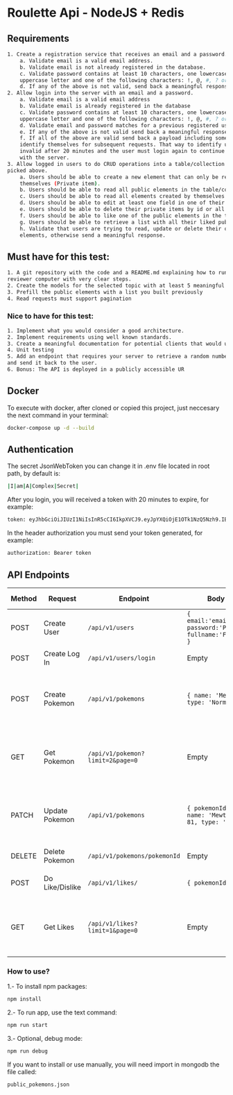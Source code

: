 # Roulette Api - NodeJS + Redis

## Requirements
```sh
1. Create a registration service that receives an email and a password.
    a. Validate email is a valid email address.
    b. Validate email is not already registered in the database.
    c. Validate password contains at least 10 characters, one lowercase letter, one
    uppercase letter and one of the following characters: !, @, #, ? or ].
    d. If any of the above is not valid, send back a meaningful response.
2. Allow login into the server with an email and a password.
    a. Validate email is a valid email address
    b. Validate email is already registered in the database
    c. Validate password contains at least 10 characters, one lowercase letter, one
    uppercase letter and one of the following characters: !, @, #, ? or ].
    d. Validate email and password matches for a previous registered user.
    e. If any of the above is not valid send back a meaningful response.
    f. If all of the above are valid send back a payload including some way for users to
    identify themselves for subsequent requests. That way to identify users should be
    invalid after 20 minutes and the user must login again to continue communication
    with the server.
3. Allow logged in users to do CRUD operations into a table/collection of the topic you
picked above.
    a. Users should be able to create a new element that can only be retrieved by
    themselves (Private item).
    b. Users should be able to read all public elements in the table/collection.
    c. Users should be able to read all elements created by themselves.
    d. Users should be able to edit at least one field in one of their private items.
    e. Users should be able to delete their private items by id or all at once.
    f. Users should be able to like one of the public elements in the table/collection
    g. Users should be able to retrieve a list with all their liked public elements.
    h. Validate that users are trying to read, update or delete their own private
    elements, otherwise send a meaningful response.
```
## Must have for this test:
```sh
1. A git repository with the code and a README.md explaining how to run the code in the
reviewer computer with very clear steps.
2. Create the models for the selected topic with at least 5 meaningful fields.
3. Prefill the public elements with a list you built previously
4. Read requests must support pagination
```

### Nice to have for this test:
```sh
1. Implement what you would consider a good architecture.
2. Implement requirements using well known standards.
3. Create a meaningful documentation for potential clients that would use the API
4. Unit testing
5. Add an endpoint that requires your server to retrieve a random number from a public API
and send it back to the user.
6. Bonus: The API is deployed in a publicly accessible UR
```

## Docker
To execute with docker, after cloned or copied this project, just neccesary the next command in your terminal:
```sh
docker-compose up -d --build
```

## Authentication
The secret JsonWebToken you can change it in .env file located in root path, by default is:
```sh
|I|am|A|Complex|Secret|
```

After you login, you will received a token with 20 minutes to expire, for example:
```sh
token: eyJhbGciOiJIUzI1NiIsInR5cCI6IkpXVCJ9.eyJpYXQiOjE1OTk1NzQ5Nzh9.IBf_k91pnZq1now5rIOH4SIS8tY1maxo45vOzB2F5oU
```

In the header authorization you must send your token generated, for example:
```sh
authorization: Bearer token
```

## API Endpoints
| Method | Request | Endpoint | Body Example | Succes Response Example | Error Response Example |
| ------ | ------ | ------ | ------ | ------ | ------ |
| POST | Create User | ```/api/v1/users``` |  ``` { email:'email@domain.com', password:'Password!@#?]', fullname:'First LastName' } ``` | ``` ok: true ``` | ``` errors: [ "User email already exists" ] ``` |
| POST | Create Log In | ```/api/v1/users/login``` | Empty | ``` { token: "eyJhbGciOiJIUzI1NiIsInR5cCI6IkpXVCJ9.eyJlbWFpbCI6ImpvaGFuQGpvaGFuLmNvbSIsImlhdCI6MTYyOTcwMjIzOSwiZXhwIjoxNjI5NzAyMjM5fQ.mxHg3gYsbEYXQa7jjziNUIaFodUywlJ6D8syxlUtIKU" } ``` | ``` errors: [ "Invalid email or password, doesnt match" ] ``` |
| POST | Create Pokemon | ```/api/v1/pokemons``` |  ``` { name: 'Mew', level: 80, type: 'Normal' } ``` | ``` { id: "BKOD1V4R0" } ``` | ``` { errors: [ { "name": "TokenExpiredError", "message": "jwt expired", "expiredAt": "2021-08-23T07:16:32.000Z" } ] } ``` |
| GET | Get Pokemon | ```/api/v1/pokemon?limit=2&page=0``` |  Empty | ``` [ { "_id": "e_-SCTOHe", "type": "Normale", "userId": "pyX-ri6_h", "publicAccess": false, "likes": 0, "__v": 0 } ] ``` | ``` { errors: [ { "name": "TokenExpiredError", "message": "jwt expired", "expiredAt": "2021-08-23T07:16:32.000Z" } ] } ``` |
| PATCH | Update Pokemon | ```/api/v1/pokemons``` |  ``` { pokemonId: 'BKOD1V4R0', name: 'Mewtwo', level: 81, type: 'Physic' } ``` | ``` {    "_id": "kpL3fEk9Q",    "name": "Mew",    "type": "Normale",    "userId": "pyX-ri6_h",    "publicAccess": false,    "likes": 0,    "level": 20,    "__v": 0 } ``` | ``` { errors: [ { "name": "TokenExpiredError", "message": "jwt expired", "expiredAt": "2021-08-23T07:16:32.000Z" } ] } ``` |
| DELETE | Delete Pokemon | ```/api/v1/pokemons/pokemonId``` |  Empty | ``` { "id": {  "n": 1, "ok": 1, "deletedCount": 1 } } ``` | ``` { "errors": [ "pokemonId doesnt exists" ] } ``` |
| POST | Do Like/Dislike | ```/api/v1/likes/``` |  ``` { pokemonId: 'a5' } ``` | ``` { "pokemon": { "_id": "a2", "name": "Charizard", "level": 50, "type": "Fire", "userId": null, "likes": 0,   "publicAccess": true }, "like": { "_id": "612385fba81062485a4016ec", "pokemonId": "a2", "userId": "pyX-ri6_h", "__v": 0, "active": false } } ``` | ``` { "errors": [ "You cant give like or dislike to private pokemons" ] } ``` |
| GET | Get Likes | ```/api/v1/likes?limit=1&page=0``` |  Empty | ``` [ { "_id": "612385fba81062485a4016ec",  "pokemonId": "a2",  "userId": "pyX-ri6_h",  "__v": 0,  "active": false } ] ``` | ``` { errors: [ { "name": "TokenExpiredError", "message": "jwt expired", "expiredAt": "2021-08-23T07:16:32.000Z" } ] } ``` |

### How to use?
1.- To install npm packages:
```sh
npm install
```

2.- To run app, use the text command:
```sh
npm run start
```

3.- Optional, debug mode:
```sh
npm run debug
```

If you want to install or use manually, you will need import in mongodb the file called:
```sh
public_pokemons.json
```